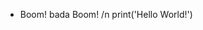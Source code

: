- Boom! bada Boom!
/n print('Hello World!')
<!---
bakytm/bakytm is a ✨ special ✨ repository because its `README.md` (this file) appears on your GitHub profile.
You can click the Preview link to take a look at your changes.
--->
